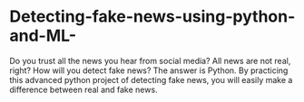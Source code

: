 # Detecting-fake-news-using-python-and-ML-
Do you trust all the news you hear from social media? All news are not real, right? How will you detect fake news? The answer is Python. By practicing this advanced python project of detecting fake news, you will easily make a difference between real and fake news.
